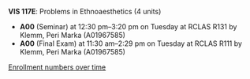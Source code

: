 **VIS 117E**: Problems in Ethnoaesthetics (4 units)

- **A00** (Seminar) at 12:30 pm–3:20 pm on Tuesday at RCLAS R131 by Klemm, Peri Marka (A01967585)
- **A00** (Final Exam) at 11:30 am–2:29 pm on Tuesday at RCLAS R111 by Klemm, Peri Marka (A01967585)

[Enrollment numbers over time](./VIS117E.tsv)
